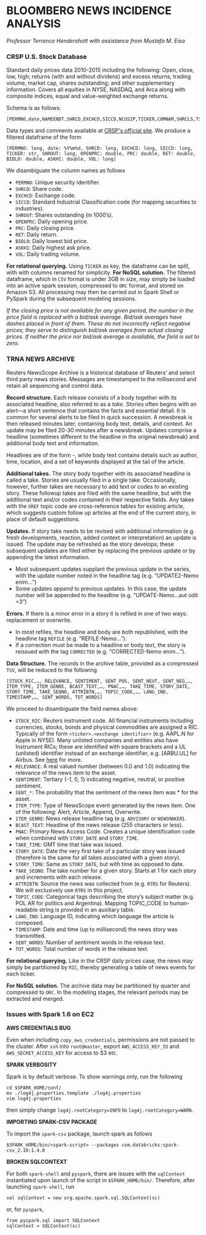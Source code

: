 # BLOOMBERG NEWS INCIDENCE ANALYSIS

_Professor Terrence Hendershott with assistance from Mustafa M. Eisa_

### CRSP U.S. Stock Database

Standard daily prices data 2010-2015 including the following: Open, close, low, high; returns (with and without dividens) and excess returns; trading volume, market cap, shares outstanding; and other supplementary information. Covers all equities in NYSE, NASDAQ, and Arca along with composite indices, equal and value-weighted exchange returns.

Schema is as follows:

```
[PERMNO,date,NAMEENDT,SHRCD,EXCHCD,SICCD,NCUSIP,TICKER,COMNAM,SHRCLS,TSYMBOL,NAICS,PRIMEXCH,TRDSTAT,SECSTAT,PERMCO,ISSUNO,HEXCD,HSICCD,CUSIP,DCLRDT,DLAMT,DLPDT,DLSTCD,NEXTDT,PAYDT,RCRDDT,SHRFLG,HSICMG,HSICIG,DISTCD,DIVAMT,FACPR,FACSHR,ACPERM,ACCOMP,NWPERM,DLRETX,DLPRC,DLRET,TRTSCD,NMSIND,MMCNT,NSDINX,BIDLO,ASKHI,PRC,VOL,RET,BID,ASK,SHROUT,CFACPR,CFACSHR,OPENPRC,NUMTRD,RETX,vwretd,vwretx,ewretd,ewretx,sprtrn]
```
Data types and comments available at [CRSP's official site](http://www.crsp.com/products/documentation/stock-data-structure).
We produce a filtered dataframe of the form
```
[PERMNO: long, date: %Y%m%d, SHRCD: long, EXCHCD: long, SICCD: long, TICKER: str, SHROUT: long, OPENPRC: double, PRC: double, RET: double, BIDLO: double, ASKHI: double, VOL: long]
```
We disambiguate the column names as follows
- `PERMNO`: Unique security identifier.
- `SHRCD`: Share code.
- `EXCHCD`: Exchange code.
- `SICCD`: Standard Industrial Classification code (for mapping securities to industries).
- `SHROUT`: Shares outstanding (in 1000’s).
- `OPENPRC`: Daily opening price.
- `PRC`: Daily closing price.
- `RET`: Daily return.
- `BIDLO`: Daily lowest bid price.
- `ASKHI`: Daily highest ask price.
- `VOL`: Daily trading volume.

**For relational querying.** Using `TICKER` as key, the dataframe can be split, with with columns renamed for simplicity.
**For NoSQL solution.** The filtered dataframe, which in `CSV` format is under 3GB in size, may simply be loaded into an active spark session, compressed to `ORC` format, and stored on Amazon S3. All processing may then be carried out in Spark Shell or PySpark during the subsequent modeling sessions.

_If the closing price is not available for any given period, the number in the price field is replaced with a bid/ask average. Bid/ask averages have dashes placed in front of them. These do not incorrectly reflect negative prices; they serve to distinguish bid/ask averages from actual closing prices. If neither the price nor bid/ask average is available, the field is set to zero._

### TRNA NEWS ARCHIVE

Reuters NewsScope Archive is a historical database of Reuters’ and select third party news stories. Messages are timestamped to the millisecond and retain all sequencing and control data.

**Record structure.** Each release consists of a body together with its associated headline, also referred to as a *take*. Stories often begins with an alert—a short sentence that contains the facts and essential detail. It is common for several alerts to be filed in quick succession. A newsbreak is then released minutes later, containing body text, details, and context. An update may be filed 20-30 minutes after a newsbreak. Updates comprise a headline (sometimes different to the headline in the original newsbreak) and additional body text and information.

Headlines are of the form <headline tag>-<headline body>, while body text contains details such as author, time, location, and a set of keywords displayed at the tail of the article.

**Additional takes.** The story body together with its associated headline is called a take. Stories are usually filed in a single take. Occasionally, however, further takes are necessary to add text or codes to an existing story. These followup takes are filed with the same headline, but with the additional text and/or codes contained in their respective fields. Any takes with the `XREF` topic code are cross-reference tables for existing article, which suggests custom follow up articles at the end of the current story, in place of default suggestions.

**Updates.** If story take needs to be revised with additional information (e.g. fresh developments, reaction, added context or interpretation) an update is issued. The update may be refreshed as the story develops; these subsequent updates are filed either by replacing the previous update or by appending the latest information.
- Most subsequent updates supplant the previous update in the series, with the update number noted in the headline tag (e.g. “UPDATE2-Nemo enim…”)
- Some updates *append* to previous updates. In this case, the update number will be appended to the headline (e.g. “UPDATE-Nemo…aut odit =3”)

**Errors.** If there is a minor error in a story it is refiled in one of two ways: replacement or overwrite.
- In most refiles, the headline and body are both republished, with the headline tag `REFILE` (e.g. “REFILE-Nemo…”).
- If a correction must be made to a headline or body text, the story is reissued with the tag `CORRECTED` (e.g. “CORRECTED-Nemo enim…”).

**Data Structure.** The records in the archive table, provided as a compressed `TSV`, will be reduced to the following
```
[STOCK_RIC,…, RELEVANCE, SENTIMENT, SENT_POS, SENT_NEUT, SENT_NEG,…, ITEM_TYPE, ITEM_GENRE, BCAST_TEXT,…, PNAC,…, TAKE_TIME, STORY_DATE, STORY_TIME, TAKE_SEQNO, ATTRIBTN,…, TOPIC_CODE,…, LANG_IND, TIMESTAMP,…, SENT_WORDS, TOT_WORDS]
```
We proceed to disambiguate the field names above:
- `STOCK_RIC`: Reuters instrument code. All financial instruments including currencies, stocks, bonds and physical commodities are assigned a RIC. Typically of the form `<ticker>.<exchange identifier>` (e.g. AAPL.N for Apple in NYSE). Many unlisted companies and entities also have Instrument RICs; these are identified with square brackets and a UL (unlisted) identifier instead of an exchange identifier, e.g. [ARBU.UL] for Airbus. See [here](http://quant.stackexchange.com/questions/7568/mapping-symbols-between-tickers-reuters-rics-and-bloomberg-tickers) for more. 
- `RELEVANCE`: A real valued number (between 0.0 and 1.0) indicating the relevance of the news item to the asset.
- `SENTIMENT`: Tertiary {-1, 0, 1} indicating negative, neutral, or positive sentiment.
- `SENT_*`: The probability that the sentiment of the news item was * for the asset.
- `ITEM_TYPE`: Type of NewsScope event generated by the news item. One of the following: Alert, Article, Append, Overwrite.
- `ITEM_GENRE`: News release headline tag (e.g. `ADVISORY` or `NEWSMAKER`).
- `BCAST_TEXT`: Headline of the news release (255 characters or less).
- `PNAC`: Primary News Access Code. Creates a unique identification code when combined with `STORY_DATE` and `STORY_TIME`.
- `TAKE_TIME`: GMT time that take was issued.
- `STORY_DATE`: Date the very first take of a particular story was issued (therefore is the same for all takes associated with a given story).
- `STORY_TIME`: Same as `STORY_DATE`, but with time as opposed to date.
- `TAKE_SEQNO`: The take number for a given story. Starts at 1 for each story and increments with each release.
- `ATTRIBTN`: Source the news was collected from (e.g. `RTRS` for Reuters). We will exclusively use `RTRS` in this project.
- `TOPIC_CODE`: Categorical tags describing the story’s
subject matter (e.g. POL AR for politics and Argentina). Mapping TOPIC_CODE to human-readable string is provided in an auxiliary table.
- `LANG_IND`: Language ID, indicating which language the article is composed.
- `TIMESTAMP`: Date and time (up to millisecond) the news story was transmitted.
- `SENT_WORDS`: Number of sentiment words in the release text.
- `TOT_WORDS`: Total number of words in the release text.

**For relational querying.** Like in the CRSP daily prices case, the news may simply be partitioned by `RIC`, thereby generating a table of news events for each ticker.

**For NoSQL solution.** The archive data may be partitioned by quarter and compressed to `ORC`. In the modeling stages, the relevant periods may be extracted and merged.

### Issues with Spark 1.6 on EC2

**AWS CREDENTIALS BUG**

Even when including `copy_aws_credentials`, permissions are not passed to the cluster. After `ssh` into `root@master`, export `AWS_ACCESS_KEY_ID` and `AWS_SECRET_ACCESS_KEY` for access to S3 etc.

**SPARK VERBOSITY**

Spark is by default verbose. To show warnings only, run the following

```
cd $SPARK_HOME/conf/
mv ./log4j.properties.template ./log4j.properties
vim log4j.properties
```

then simply change `log4j.rootCategory=INFO` to `log4j.rootCategory=WARN`.

**IMPORTING SPARK-CSV PACKAGE**

To import the `spark-csv` package, launch spark as follows

```
$SPARK_HOME/bin/<spark-script> --packages com.databricks:spark-csv_2.10:1.4.0
```

**BROKEN SQLCONTEXT**

For both `spark-shell` and `pyspark`, there are issues with the `sqlContext` instantiated upon launch of the script in `$SPARK_HOME/bin/`. Therefore, after launching `spark-shell`, run

```
val sqlContext = new org.apache.spark.sql.SQLContext(sc)
```

or, for `pyspark`,

```
from pyspark.sql import SQLContext
sqlContext = SQLContext(sc)
```
